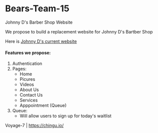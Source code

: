 # Bears-Team-15

Johnny D's Barber Shop Website

We propose to build a replacement website for Johnny D's Bartber Shop

Here is [Johnny D's current website](http://www.johnnydsbarbershop.com/)

#### Features we propose:
1. Authentication
2. Pages:
    * Home
    * Picures
    * Videos
    * About Us
    * Contact Us
    * Services
    * Apppointment (Queue)
3. Queue:
    * Will allow users to sign up for today's waitlist

Voyage-7 | https://chingu.io/

